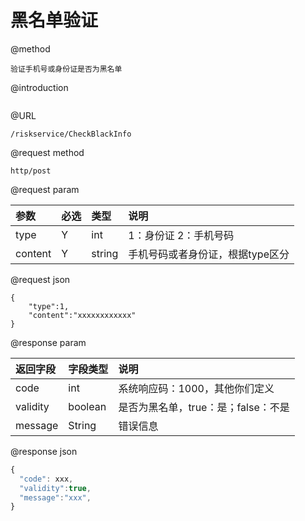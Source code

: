 # 黑名单验证

@method

```
验证手机号或身份证是否为黑名单
```

@introduction

```

```

@URL

```
/riskservice/CheckBlackInfo
```

@request method

```
http/post
```

@request param

| 参数 | 必选 | 类型 | 说明 |
| :--- | :--- | :--- | :--- |
| type | Y | int | 1：身份证 2：手机号码 |
| content | Y | string | 手机号码或者身份证，根据type区分 |

@request json

```
{
    "type":1,
    "content":"xxxxxxxxxxxx"
}
```

@response param

| 返回字段 | 字段类型 | 说明 |
| :--- | :--- | :--- |
| code | int | 系统响应码：1000，其他你们定义 |
| validity | boolean | 是否为黑名单，true：是；false：不是 |
| message | String | 错误信息 |

@response json

```js
{
  "code": xxx,
  "validity":true,
  "message":"xxx",
}
```



